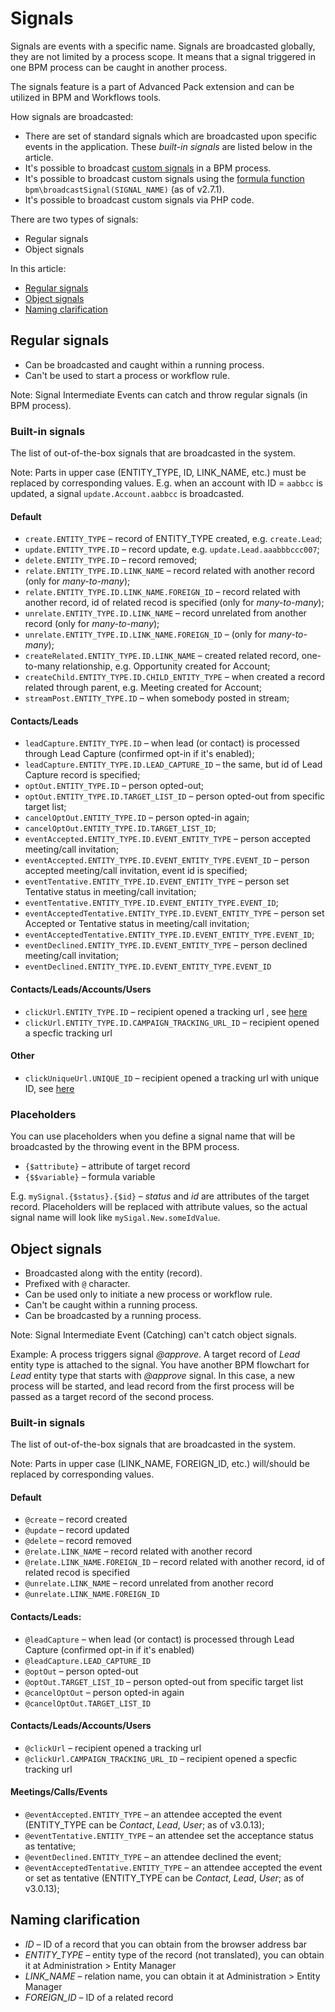 # Signals

Signals are events with a specific name. Signals are broadcasted globally, they are not limited by a process scope. It means that a signal triggered in one BPM process can be caught in another process.

The signals feature is a part of Advanced Pack extension and can be utilized in BPM and Workflows tools.

How signals are broadcasted:

* There are set of standard signals which are broadcasted upon specific events in the application. These *built-in signals* are listed below in the article.
* It's possible to broadcast [custom signals](bpm-events.md#signal-intermediate-event-throwing) in a BPM process.
* It's possible to broadcast custom signals using the [formula function](bpm-formula.md#bpmbroadcastsignal) `bpm\broadcastSignal(SIGNAL_NAME)` (as of v2.7.1).
* It's possible to broadcast custom signals via PHP code.

There are two types of signals:

* Regular signals
* Object signals

In this article:

* [Regular signals](#regular-signals)
* [Object signals](#object-signals)
* [Naming clarification](#naming-clarification)

## Regular signals

* Can be broadcasted and caught within a running process.
* Can't be used to start a process or workflow rule.

Note: Signal Intermediate Events can catch and throw regular signals (in BPM process).

### Built-in signals

The list of out-of-the-box signals that are broadcasted in the system.

Note: Parts in upper case (ENTITY_TYPE, ID, LINK_NAME, etc.) must be replaced by corresponding values. E.g. when an account with ID = `aabbcc` is updated, a signal `update.Account.aabbcc` is broadcasted.

#### Default

* `create.ENTITY_TYPE` – record of ENTITY_TYPE created, e.g. `create.Lead`;
* `update.ENTITY_TYPE.ID` – record update, e.g. `update.Lead.aaabbbccc007`;
* `delete.ENTITY_TYPE.ID` – record removed;
* `relate.ENTITY_TYPE.ID.LINK_NAME` – record related with another record (only for *many-to-many*);
* `relate.ENTITY_TYPE.ID.LINK_NAME.FOREIGN_ID` – record related with another record, id of related recod is specified (only for *many-to-many*);
* `unrelate.ENTITY_TYPE.ID.LINK_NAME` – record unrelated from another record (only for *many-to-many*);
* `unrelate.ENTITY_TYPE.ID.LINK_NAME.FOREIGN_ID` – (only for *many-to-many*);
* `createRelated.ENTITY_TYPE.ID.LINK_NAME` – created related record, one-to-many relationship, e.g. Opportunity created for Account;
* `createChild.ENTITY_TYPE.ID.CHILD_ENTITY_TYPE` – when created a record related through parent, e.g. Meeting created for Account;
* `streamPost.ENTITY_TYPE.ID` – when somebody posted in stream;

#### Contacts/Leads

* `leadCapture.ENTITY_TYPE.ID` – when lead (or contact) is processed through Lead Capture (confirmed opt-in if it's enabled);
* `leadCapture.ENTITY_TYPE.ID.LEAD_CAPTURE_ID` – the same, but id of Lead Capture record is specified;
* `optOut.ENTITY_TYPE.ID` – person opted-out;
* `optOut.ENTITY_TYPE.ID.TARGET_LIST_ID` – person opted-out from specific target list;
* `cancelOptOut.ENTITY_TYPE.ID` – person opted-in again;
* `cancelOptOut.ENTITY_TYPE.ID.TARGET_LIST_ID`;
* `eventAccepted.ENTITY_TYPE.ID.EVENT_ENTITY_TYPE` – person accepted meeting/call invitation;
* `eventAccepted.ENTITY_TYPE.ID.EVENT_ENTITY_TYPE.EVENT_ID` – person accepted meeting/call invitation, event id is specified;
* `eventTentative.ENTITY_TYPE.ID.EVENT_ENTITY_TYPE` – person set Tentative status in meeting/call invitation;
* `eventTentative.ENTITY_TYPE.ID.EVENT_ENTITY_TYPE.EVENT_ID`;
* `eventAcceptedTentative.ENTITY_TYPE.ID.EVENT_ENTITY_TYPE` – person set Accepted or Tentative status in meeting/call invitation;
* `eventAcceptedTentative.ENTITY_TYPE.ID.EVENT_ENTITY_TYPE.EVENT_ID`;
* `eventDeclined.ENTITY_TYPE.ID.EVENT_ENTITY_TYPE` – person declined meeting/call invitation;
* `eventDeclined.ENTITY_TYPE.ID.EVENT_ENTITY_TYPE.EVENT_ID`

#### Contacts/Leads/Accounts/Users

* `clickUrl.ENTITY_TYPE.ID` – recipient opened a tracking url , see [here](bpm-tracking-urls.md)
* `clickUrl.ENTITY_TYPE.ID.CAMPAIGN_TRACKING_URL_ID` – recipient opened a specfic tracking url

#### Other

* `clickUniqueUrl.UNIQUE_ID` – recipient opened a tracking url with unique ID, see [here](bpm-tracking-urls.md)

### Placeholders

You can use placeholders when you define a signal name that will be broadcasted by the throwing event in the BPM process.

* `{$attribute}` – attribute of target record
* `{$$variable}` – formula variable

E.g. `mySignal.{$status}.{$id}` – *status* and *id* are attributes of the target record. Placeholders will be replaced with attribute values, so the actual signal name will look like `mySigal.New.someIdValue`.


## Object signals

* Broadcasted along with the entity (record).
* Prefixed with `@` character.
* Can be used only to initiate a new process or workflow rule.
* Can't be caught within a running process.
* Can be broadcasted by a running process. 

Note: Signal Intermediate Event (Catching) can't catch object signals. 

Example: A process triggers signal *@approve*. A target record of *Lead* entity type is attached to the signal. You have another BPM flowchart for *Lead* entity type that starts with *@approve* signal. In this case, a new process will be started, and lead record from the first process will be passed as a target record of the second process. 

### Built-in signals

The list of out-of-the-box signals that are broadcasted in the system.

Note: Parts in upper case (LINK_NAME, FOREIGN_ID, etc.) will/should be replaced by corresponding values.

#### Default

* `@create` – record created
* `@update` – record updated
* `@delete` – record removed
* `@relate.LINK_NAME` – record related with another record
* `@relate.LINK_NAME.FOREIGN_ID` – record related with another record, id of related recod is specified
* `@unrelate.LINK_NAME` – record unrelated from another record
* `@unrelate.LINK_NAME.FOREIGN_ID`

#### Contacts/Leads:

* `@leadCapture` – when lead (or contact) is processed through Lead Capture (confirmed opt-in if it's enabled)
* `@leadCapture.LEAD_CAPTURE_ID`
* `@optOut` – person opted-out
* `@optOut.TARGET_LIST_ID` – person opted-out from specific target list
* `@cancelOptOut` – person opted-in again
* `@cancelOptOut.TARGET_LIST_ID`

#### Contacts/Leads/Accounts/Users

* `@clickUrl` – recipient opened a tracking url
* `@clickUrl.CAMPAIGN_TRACKING_URL_ID` – recipient opened a specfic tracking url

#### Meetings/Calls/Events

* `@eventAccepted.ENTITY_TYPE` – an attendee accepted the event (ENTITY_TYPE can be *Contact*, *Lead*, *User*; as of v3.0.13);
* `@eventTentative.ENTITY_TYPE` – an attendee set the acceptance status as tentative;
* `@eventDeclined.ENTITY_TYPE` – an attendee declined the event;
* `@eventAcceptedTentative.ENTITY_TYPE` – an attendee accepted the event or set as tentative (ENTITY_TYPE can be *Contact*, *Lead*, *User*; as of v3.0.13);

## Naming clarification

* *ID* – ID of a record that you can obtain from the browser address bar
* *ENTITY_TYPE* – entity type of the record (not translated), you can obtain it at Administration > Entity Manager
* *LINK_NAME* – relation name, you can obtain it at Administration > Entity Manager
* *FOREIGN_ID* – ID of a related record
